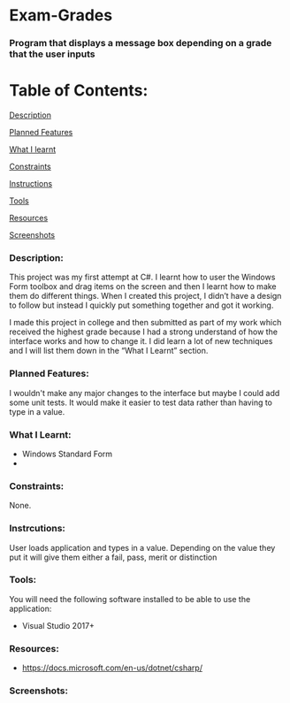 # Exam-Grades
### Program that displays a message box depending on a grade that the user inputs

# Table of Contents:

[Description](#Description)  
<a name="Description"/>

[Planned Features](#Planned_Features)  
<a name="Planned_Features"/>

[What I learnt](#What_I_Learnt)  
<a name="What_I_Learnt"/>

[Constraints](#Constraints)  
<a name="Constraints"/>

[Instructions](#Instructions)  
<a name="Instructions"/>

[Tools](#Tools)  
<a name="Tools"/>

[Resources](#Resources)  
<a name="Resources"/>

[Screenshots](#Screenshots)
<a name="Screenshots"/>

### Description: 

This project was my first attempt at C#. I learnt how to user the Windows Form toolbox and drag items on the screen and then I learnt how to make them do different things. When I created this project, I didn’t have a design to follow but instead I quickly put something together and got it working.

I made this project in college and then submitted as part of my work which received the highest grade because I had a strong understand of how the interface works and how to change it. I did learn a lot of new techniques and I will list them down in the “What I Learnt” section.

### Planned Features:
I wouldn't make any major changes to the interface but maybe I could add some unit tests. It would make it easier to test data rather than having to type in a value.

### What I Learnt:
- Windows Standard Form
-

### Constraints:
None.

### Instrcutions:
User loads application and types in a value. Depending on the value they put it will give them either a fail, pass, merit or distinction

### Tools:
You will need the following software installed to be able to use the application:
- Visual Studio 2017+

### Resources:
- https://docs.microsoft.com/en-us/dotnet/csharp/

### Screenshots:
